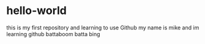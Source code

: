 # hello-world
this is my first repository and learning to use Github
my name is mike and im learning github
battaboom batta bing
